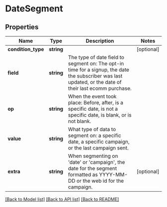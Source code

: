 # DateSegment

## Properties
Name | Type | Description | Notes
------------ | ------------- | ------------- | -------------
**condition_type** | **string** |  | [optional] 
**field** | **string** | The type of date field to segment on: The opt-in time for a signup, the date the subscriber was last updated, or the date of their last ecomm purchase. | 
**op** | **string** | When the event took place:  Before, after, is a specific date, is not a specific date, is blank, or is not blank. | 
**value** | **string** | What type of data to segment on: a specific date, a specific campaign, or the last campaign sent. | 
**extra** | **string** | When segmenting on &#39;date&#39; or &#39;campaign&#39;, the date for the segment formatted as YYYY-MM-DD or the web id for the campaign. | [optional] 

[[Back to Model list]](../README.md#documentation-for-models) [[Back to API list]](../README.md#documentation-for-api-endpoints) [[Back to README]](../README.md)


